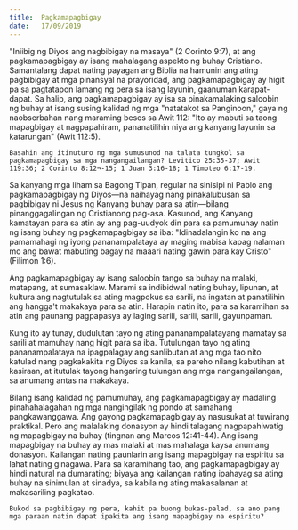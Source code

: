 ```yaml
---
title:  Pagkamapagbigay
date:   17/09/2019
---
```


"Iniibig ng Diyos ang nagbibigay na masaya" (2 Corinto 9:7), at ang pagkamapagbigay ay isang mahalagang aspekto ng buhay Cristiano. Samantalang dapat nating payagan ang Biblia na hamunin ang ating pagbibigay at mga pinansyal na prayoridad, ang pagkamapagbigay ay higit pa sa pagtatapon lamang ng pera sa isang layunin, gaanuman karapat-dapat. Sa halip, ang pagkamapagbigay ay isa sa pinakamalaking saloobin ng buhay at isang susing kalidad ng mga "natatakot sa Panginoon," gaya ng naobserbahan nang maraming beses sa Awit 112: "Ito ay mabuti sa taong mapagbigay at nagpapahiram, pananatilihin niya ang kanyang layunin sa katarungan" (Awit 112:5).

`Basahin ang itinuturo ng mga sumusunod na talata tungkol sa pagkamapagbigay sa mga nangangailangan? Levitico 25:35-37; Awit 119:36; 2 Corinto 8:12¬-15; 1 Juan 3:16-18; 1 Timoteo 6:17-19.`

Sa kanyang mga liham sa Bagong Tipan, regular na sinisipi ni Pablo ang pagkamapagbigay ng Diyos—na naihayag nang pinakalubusan sa pagbibigay ni Jesus ng Kanyang buhay para sa atin—bilang pinanggagalingan ng Cristianong pag-asa. Kasunod, ang Kanyang kamatayan para sa atin ay ang pag-uudyok din para sa pamumuhay natin ng isang buhay ng pagkamapagbigay sa iba: "Idinadalangin ko na ang pamamahagi ng iyong pananampalataya ay maging mabisa kapag nalaman mo ang bawat mabuting bagay na maaari nating gawin para kay Cristo" (Filimon 1:6).

Ang pagkamapagbigay ay isang saloobin tango sa buhay na malaki, matapang, at sumasaklaw. Marami sa indibidwal nating buhay, lipunan, at kultura ang nagtutulak sa ating magpokus sa sarili, na ingatan at panatilihin ang hangga't makakaya para sa atin. Harapin natin ito, para sa karamihan sa atin ang paunang pagpapasya ay laging sarili, sarili, sarili, gayunpaman.

Kung ito ay tunay, dudulutan tayo ng ating pananampalatayang mamatay sa sarili at mamuhay nang higit para sa iba. Tutulungan tayo ng ating pananampalataya na ipagpalagay ang sanlibutan at ang mga tao nito katulad nang pagkakakita ng Diyos sa kanila, sa pareho nilang kabutihan at kasiraan, at itutulak tayong hangaring tulungan ang mga nangangailangan, sa anumang antas na makakaya.

Bilang isang kalidad ng pamumuhay, ang pagkamapagbigay ay madaling pinahahalagahan ng mga nangingilak ng pondo at samahang pangkawanggawa. Ang gayong pagkamapagbigay ay nasusukat at tuwirang praktikal. Pero ang malalaking donasyon ay hindi talagang nagpapahiwatig ng mapagbigay na buhay (tingnan ang Marcos 12:41-44). Ang isang mapagbigay na buhay ay mas malaki at mas mahalaga kaysa anumang donasyon. Kailangan nating paunlarin ang isang mapagbigay na espiritu sa lahat nating ginagawa. Para sa karamihang tao, ang pagkamapagbigay ay hindi natural na dumarating; biyaya ang kailangan nating ipahayag sa ating buhay na sinimulan at sinadya, sa kabila ng ating makasalanan at makasariling pagkatao.

`Bukod sa pagbibigay ng pera, kahit pa buong bukas-palad, sa ano pang mga paraan natin dapat ipakita ang isang mapagbigay na espiritu?`